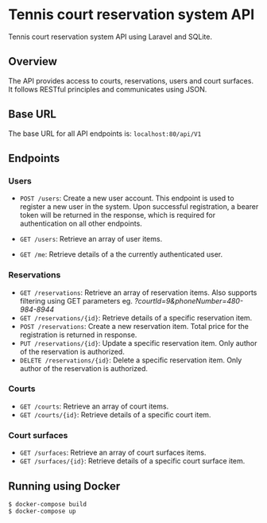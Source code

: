 # Tennis court reservation system API
Tennis court reservation system API using Laravel and SQLite.
## Overview

The API provides access to courts, reservations, users and court surfaces. It follows RESTful principles and communicates using JSON.

## Base URL

The base URL for all API endpoints is: `localhost:80/api/V1`

## Endpoints

### Users

- `POST /users`: Create a new user account. This endpoint is used to register a new user in the system. Upon successful registration, a bearer token will be returned in the response, which is required for authentication on all other endpoints.


- `GET /users`: Retrieve an array of user items.
- `GET /me`: Retrieve details of a the currently authenticated user.


### Reservations 

- `GET /reservations`: Retrieve an array of reservation items. Also supports filtering using GET parameters eg. *?courtId=9&phoneNumber=480-984-8944*
- `GET /reservations/{id}`: Retrieve details of a specific reservation item.
- `POST /reservations`: Create a new reservation item. Total price for the registration is returned in response.
- `PUT /reservations/{id}`: Update a specific reservation item. Only author of the reservation is authorized.
- `DELETE /reservations/{id}`: Delete a specific reservation item. Only author of the reservation is authorized.

### Courts

- `GET /courts`: Retrieve an array of court items.
- `GET /courts/{id}`: Retrieve details of a specific court item.

### Court surfaces

- `GET /surfaces`: Retrieve an array of court surfaces items.
- `GET /surfaces/{id}`: Retrieve details of a specific court surface item.



## Running using Docker
```
$ docker-compose build
$ docker-compose up
```
